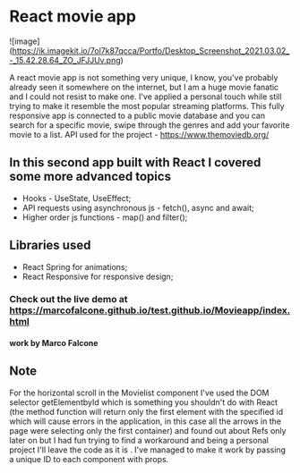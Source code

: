 # React movie app

![image] (https://ik.imagekit.io/7ol7k87qcca/Portfo/Desktop_Screenshot_2021.03.02_-_15.42.28.64_ZO_JFJJUv.png)

A react movie app is not something very unique, I know, you've probably already seen it somewhere on the internet, but I am a huge movie fanatic and I could not resist to make one. I've applied a personal touch while still trying to make it resemble the most popular streaming platforms. This fully responsive app is connected to a public movie database and you can search for a specific movie, swipe through the genres and add your favorite movie to a list.
API used for the project - https://www.themoviedb.org/

## In this second app built with React I covered some more advanced topics
 - Hooks - UseState, UseEffect;
 - API requests using asynchronous js - fetch(), async and await;
 - Higher order js functions - map() and filter();


## Libraries used
- React Spring for animations;
- React Responsive for responsive design;

### Check out the live demo at https://marcofalcone.github.io/test.github.io/Movieapp/index.html

#### work by Marco Falcone

## Note
For the horizontal scroll in the Movielist component I've used the DOM selector getElementbyId which is something you shouldn't do with React (the method function will return only the first element with the specified id which will cause errors in the application, in this case all the arrows in the page were selecting only the first container) and found out about Refs only later on but I had fun trying to find a workaround and being a personal project I'll leave the code as it is . I've managed to make it work by passing a unique ID to each component with props.
